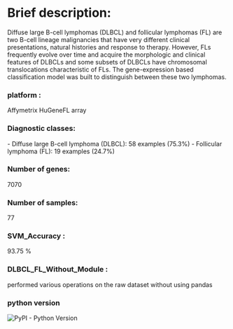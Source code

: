 # Brief description:
Diffuse large B-cell lymphomas (DLBCL) and follicular lymphomas (FL) are two B-cell lineage malignancies that have very different clinical presentations,
natural histories and response to therapy. However, FLs frequently evolve over time and acquire the morphologic and clinical features of DLBCLs and some
subsets of DLBCLs have chromosomal translocations characteristic of FLs. The gene-expression based classification model was built to distinguish between
these two lymphomas.


<h3 align="left">platform : </h3>
Affymetrix HuGeneFL array


<h3 align="left">Diagnostic classes: </h3>
- Diffuse large B-cell lymphoma (DLBCL): 58 examples (75.3%)
- Follicular lymphoma (FL): 19 examples (24.7%)


<h3 align="left">Number of genes: </h3>

7070

<h3 align="left">Number of samples: </h3> 

77


<h3 align="left">SVM_Accuracy : </h3>

93.75 %

<h3 align="left">DLBCL_FL_Without_Module : </h3>

performed various operations on the raw dataset without using pandas

<h3 align="left">python version</h3>

<img alt="PyPI - Python Version" src="https://img.shields.io/pypi/pyversions/pandas?style=flat-square">
